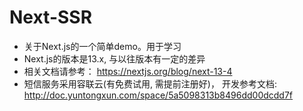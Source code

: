 # Next-SSR

- 关于Next.js的一个简单demo。用于学习
- Next.js的版本是13.x, 与以往版本有一定的差异
- 相关文档请参考： https://nextjs.org/blog/next-13-4
- 短信服务采用容联云(有免费试用, 需提前注册好)， 开发参考文档: http://doc.yuntongxun.com/space/5a5098313b8496dd00dcdd7f
